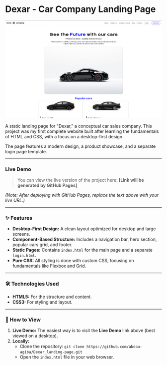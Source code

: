 # Dexar - Car Company Landing Page

![Dexar Project Screenshot](assets/md/Dexar_landing_page.png)

A static landing page for "Dexar," a conceptual car sales company. This project was my first complete website built after learning the fundamentals of HTML and CSS, with a focus on a desktop-first design.

The page features a modern design, a product showcase, and a separate login page template.

---

### Live Demo

> You can view the live version of the project here: **[Link will be generated by GitHub Pages]**

*(Note: After deploying with GitHub Pages, replace the text above with your live URL.)*

---

### ✨ Features

-   **Desktop-First Design:** A clean layout optimized for desktop and large screens.
-   **Component-Based Structure:** Includes a navigation bar, hero section, popular cars grid, and footer.
-   **Static Pages:** Contains `index.html` for the main page and a separate `login.html`.
-   **Pure CSS:** All styling is done with custom CSS, focusing on fundamentals like Flexbox and Grid.

---

### 🛠️ Technologies Used

-   **HTML5:** For the structure and content.
-   **CSS3:** For styling and layout.

---

### 🚀 How to View

1.  **Live Demo:** The easiest way is to visit the **Live Demo** link above (best viewed on a desktop).
2.  **Locally:**
    -   Clone the repository: `git clone https://github.com/abdou-agiba/Dexar_landing-page.git`
    -   Open the `index.html` file in your web browser.
